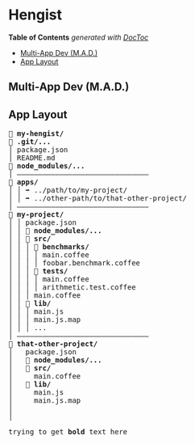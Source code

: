 
# Hengist


<!-- START doctoc generated TOC please keep comment here to allow auto update -->
<!-- DON'T EDIT THIS SECTION, INSTEAD RE-RUN doctoc TO UPDATE -->
**Table of Contents**  *generated with [DocToc](https://github.com/thlorenz/doctoc)*

- [Multi-App Dev (M.A.D.)](#multi-app-dev-mad)
- [App Layout](#app-layout)

<!-- END doctoc generated TOC please keep comment here to allow auto update -->



## Multi-App Dev (M.A.D.)

## App Layout



<pre>
📂 <strong>my-hengist/</strong>
📂 <strong>.git/...</strong>
│ package.json
│ README.md
📂 <strong>node_modules/...</strong>
│ ———————————————————————————————
📂 <strong>apps/</strong>
│ │ ➡ ../path/to/my-project/
│ │ ➡ ../other-path/to/that-other-project/
│ ———————————————————————————————
📂 <strong>my-project/</strong>
│ │ package.json
│ │ 📂 <strong>node_modules/...</strong>
│ │ 📂 <strong>src/</strong>
│ │ │ 📂 <strong>benchmarks/</strong>
│ │ │ │ main.coffee
│ │ │ │ foobar.benchmark.coffee
│ │ │ 📂 <strong>tests/</strong>
│ │ │ │ main.coffee
│ │ │ │ arithmetic.test.coffee
│ │ │ main.coffee
│ │ 📂 <strong>lib/</strong>
│ │ │ main.js
│ │ │ main.js.map
│ │ │ ...
│ ———————————————————————————————
📂 <strong>that-other-project/</strong>
│   package.json
│   📂 <strong>node_modules/...</strong>
│   📂 <strong>src/</strong>
│     main.coffee
│   📂 <strong>lib/</strong>
│     main.js
│     main.js.map
│
│
</pre>

<pre>trying to get <strong>bold</strong> text here</pre>

